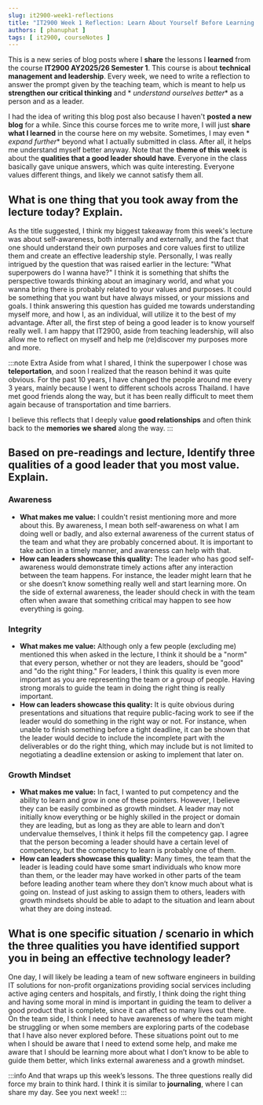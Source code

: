 ```yaml
---
slug: it2900-week1-reflections
title: "IT2900 Week 1 Reflection: Learn About Yourself Before Learning How to Be a Leader"
authors: [ phanuphat ]
tags: [ it2900, courseNotes ]
---
```


This is a new series of blog posts where I **share** the lessons I **learned** from the course **IT2900 AY2025/26
Semester 1**. This course is about **technical management and leadership**. Every week, we need to write a reflection to
answer the prompt given by the teaching team, which is meant to help us **strengthen our critical thinking** and *
*understand ourselves better** as a person and as a leader. <!-- truncate -->

I had the idea of writing this blog post also because I haven't **posted a new blog** for a while. Since this course
forces me to write more, I will just **share what I learned** in the course here on my website. Sometimes, I may even *
*expand further** beyond what I actually submitted in class. After all, it helps me understand myself better anyway.
Note that the **theme of this week** is about the **qualities that a good leader should have**. Everyone in the class
basically gave unique answers, which was quite interesting. Everyone values different things, and likely we cannot
satisfy them all.

## What is one thing that you took away from the lecture today? Explain.

As the title suggested, I think my biggest takeaway from this week's lecture was about self-awareness, both internally
and externally, and the fact that one should understand their own purposes and core values first to utilize them and
create an effective leadership style. Personally, I was really intrigued by the question that was raised earlier in the
lecture: "What superpowers do I wanna have?" I think it is something that shifts the perspective towards thinking about
an imaginary world, and what you wanna bring there is probably related to your values and purposes. It could be
something that you want but have always missed, or your missions and goals. I think answering this question has guided
me towards understanding myself more, and how I, as an individual, will utilize it to the best of my advantage. After
all, the first step of being a good leader is to know yourself really well. I am happy that IT2900, aside from teaching
leadership, will also allow me to reflect on myself and help me (re)discover my purposes more and more.

:::note Extra
Aside from what I shared, I think the superpower I chose was **teleportation**, and soon I realized that the reason
behind it was quite obvious. For the past 10 years, I have changed the people around me every 3 years, mainly because I
went to different schools across Thailand. I have met good friends along the way, but it has been really difficult to
meet them again because of transportation and time barriers.

I believe this reflects that I deeply value **good relationships** and often think back to the **memories we shared**
along the way.
:::

## Based on pre-readings and lecture, Identify three qualities of a good leader that you most value. Explain.

### Awareness

- **What makes me value:** I couldn't resist mentioning more and more about this. By awareness, I mean both
  self-awareness on what I am doing well or badly, and also external awareness of the current status of the team and
  what they are probably concerned about. It is important to take action in a timely manner, and awareness can help with
  that.
- **How can leaders showcase this quality:** The leader who has good self-awareness would demonstrate timely actions
  after any interaction between the team happens. For instance, the leader might learn that he or she doesn’t know
  something really well and start learning more. On the side of external awareness, the leader should check in with the
  team often when aware that something critical may happen to see how everything is going.

### Integrity

- **What makes me value:** Although only a few people (excluding me) mentioned this when asked in the lecture, I think
  it should be a "norm" that every person, whether or not they are leaders, should be "good" and "do the right thing."
  For leaders, I think this quality is even more important as you are representing the team or a group of people. Having
  strong morals to guide the team in doing the right thing is really important.
- **How can leaders showcase this quality:** It is quite obvious during presentations and situations that require
  public-facing work to see if the leader would do something in the right way or not. For instance, when unable to
  finish something before a tight deadline, it can be shown that the leader would decide to include the incomplete part
  with the deliverables or do the right thing, which may include but is not limited to negotiating a deadline extension
  or asking to implement that later on.

### Growth Mindset

- **What makes me value:** In fact, I wanted to put competency and the ability to learn and grow in one of these
  pointers. However, I believe they can be easily combined as growth mindset. A leader may not initially know everything
  or be highly skilled in the project or domain they are leading, but as long as they are able to learn and don't
  undervalue themselves, I think it helps fill the competency gap. I agree that the person becoming a leader should have
  a certain level of competency, but the competency to learn is probably one of them.
- **How can leaders showcase this quality:** Many times, the team that the leader is leading could have some smart
  individuals who know more than them, or the leader may have worked in other parts of the team before leading another
  team where they don’t know much about what is going on. Instead of just asking to assign them to others, leaders with
  growth mindsets should be able to adapt to the situation and learn about what they are doing instead.

## What is one specific situation / scenario in which the three qualities you have identified support you in being an effective technology leader?

One day, I will likely be leading a team of new software engineers in building IT solutions for non-profit organizations
providing social services including active aging centers and hospitals, and firstly, I think doing the right thing and
having some moral in mind is important in guiding the team to deliver a good product that is complete, since it can
affect so many lives out there. On the team side, I think I need to have awareness of where the team might be struggling
or when some members are exploring parts of the codebase that I have also never explored before. These situations point
out to me when I should be aware that I need to extend some help, and make me aware that I should be learning more about
what I don’t know to be able to guide them better, which links external awareness and a growth mindset.

:::info
And that wraps up this week’s lessons. The three questions really did force my brain to think hard. I think it is
similar to **journaling**, where I can share my day. See you next week!
:::